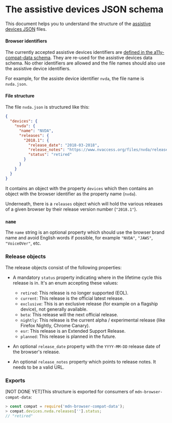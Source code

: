 # The assistive devices JSON schema

This document helps you to understand the structure of the [assistive devices JSON](https://github.com/mdn/browser-compat-data/tree/master/devices) files.

#### Browser identifiers

The currently accepted assistive devices identifiers are [defined in the a11y-compat-data schema](https://github.com/mdn/browser-compat-data/blob/master/schemas/a11y-compat-data-schema.md#browser-identifiers). They are re-used for the assistive devices data schema. No other identifiers are allowed and the file names should also use the assistive device identifiers.

For example, for the assiste device identifier `nvda`, the file name is `nvda.json`.

#### File structure

The file `nvda.json` is structured like this:

```json
{
  "devices": {
    "nvda": {
      "name": "NVDA",
      "releases": {
        "2018.1": {
          "release_date": "2018-03-2018",
          "release_notes": "https://www.nvaccess.org/files/nvda/releases/2018.1/nvda_2018.1_changes.html",
          "status": "retired"
        }
      }
    }
  }
}
```

It contains an object with the property `devices` which then contains an object with the browser identifier as the property name (`nvda`).

Underneath, there is a `releases` object which will hold the various releases of a given browser by their release version number (`"2018.1"`).

### `name`

The `name` string is an optional property which should use the browser brand name and avoid English words if possible, for example `"NVDA"`, `"JAWS"`, `"VoiceOVer"`, etc.

### Release objects
The release objects consist of the following properties:

* A mandatory `status` property indicating where in the lifetime cycle this release is in. It's an enum accepting these values:
  * `retired`: This release is no longer supported (EOL).
  * `current`: This release is the official latest release.
  * `exclusive`: This is an exclusive release (for example on a flagship device), not generally available.
  * `beta`: This release will the next official release.
  * `nightly`: This release is the current alpha / experimental release (like Firefox Nightly, Chrome Canary).
  * `esr`: This release is an Extended Support Release.
  * `planned`: This release is planned in the future.

* An optional `release_date` property with the `YYYY-MM-DD` release date of the browser's release.

* An optional `release_notes` property which points to release notes. It needs to be a valid URL.

### Exports

[NOT DONE YET]This structure is exported for consumers of `mdn-browser-compat-data`:

```js
> const compat = require('mdn-browser-compat-data');
> compat.devices.nvda.releases[''].status;
// "retired"
```
